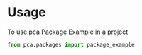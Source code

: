 # Usage

To use pca Package Example in a project

```python
from pca.packages import package_example
```
